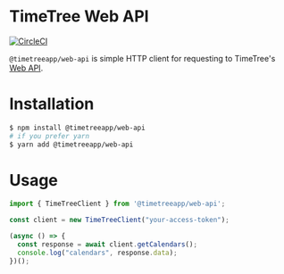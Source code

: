 # TimeTree Web API

[![CircleCI](https://circleci.com/gh/jubilee-works/timetree-sdk-js.svg?style=svg)](https://circleci.com/gh/jubilee-works/timetree-sdk-js)


`@timetreeapp/web-api` is simple HTTP client for requesting to TimeTree's [Web API](https://developers.timetreeapp.com/en/docs/api).

# Installation

```bash
$ npm install @timetreeapp/web-api
# if you prefer yarn
$ yarn add @timetreeapp/web-api
```
# Usage

```ts
import { TimeTreeClient } from '@timetreeapp/web-api';

const client = new TimeTreeClient("your-access-token");

(async () => {
  const response = await client.getCalendars();
  console.log("calendars", response.data);
})();
```